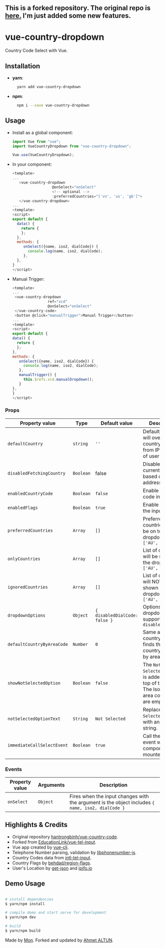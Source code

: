 
## This is a forked repository. The original repo is [here.](https://hantrongbinh.github.io/vue-country-code/) I'm just added some new features.

# vue-country-dropdown

Country Code Select with Vue.

## Installation

- **yarn**:
  ```bash
    yarn add vue-country-dropdown
  ```
- **npm**:
  ```bash
    npm i --save vue-country-dropdown
  ```

## Usage

- Install as a global component:

  ```javascript
  import Vue from "vue";
  import VueCountryDropdown from "vue-country-dropdown";

  Vue.use(VueCountryDropdown);
  ```

- In your component:

  ```js
  <template>
  ...
     <vue-country-dropdown
                    @onSelect="onSelect"
                    <!-- optional -->
                    :preferredCountries="['vn', 'us', 'gb']">
     </vue-country-dropdown>
  ...
  <template>
  <script>
  export default {
    data() {
      return {
      };
    },
    methods: {
       onSelect({name, iso2, dialCode}) {
         console.log(name, iso2, dialCode);
       },
    },
  }
  </script>
  ```

- Manual Trigger:
    ```js
  <template>
  ...
     <vue-country-dropdown
                    ref="vcd"
                    @onSelect="onSelect"
     </vue-country-code>
     <button @click="manualTrigger">Manual Trigger</button>
  ...
  <template>
  <script>
  export default {
    data() {
      return {
      };
    },
    methods: {
       onSelect({name, iso2, dialCode}) {
         console.log(name, iso2, dialCode);
       },
       manualTrigger() {
         this.$refs.vcd.manualDropdown();
       }
    },
  }
  </script>
  ```

### Props

| Property value            | Type      | Default value                 | Description                                                                 |
| ------------------------- | --------- | ----------------------------- | --------------------------------------------------------------------------- |
| `defaultCountry`          | `string`  | `''`                          | Default country, will override the country fetched from IP address of user  |
| `disabledFetchingCountry` | `Boolean` | false                         | Disable fetching current country based on IP address of user                |
| `enabledCountryCode`      | `Boolean` | `false`                       | Enable country code in the input                                            |
| `enabledFlags`            | `Boolean` | `true`                        | Enable flags in the input                                                   |
| `preferredCountries`      | `Array`   | `[]`                          | Preferred countries list, will be on top of the dropdown. ie `['AU', 'BR']` |
| `onlyCountries`           | `Array`   | `[]`                          | List of countries will be shown on the dropdown. ie `['AU', 'BR']`          |
| `ignoredCountries`        | `Array`   | `[]`                          | List of countries will NOT be shown on the dropdown. ie `['AU', 'BR']`      |
| `dropdownOptions`         | `Object`  | `{ disabledDialCode: false }` | Options for dropdown, supporting `disabledDialCode`                         |
| `defaultCountryByAreaCode`         | `Number`  | `0` | Same as default country option. finds the default country from list by area code.|
| `showNotSelectedOption`         | `Boolean`  | `false` | The `Not Selected` option is added to the top of the list. The Iso2 and area code value are empty.|
| `notSelectedOptionText`         | `String`  | `Not Selected` | Replace `Not Selected` text with another string.|
| `immediateCallSelectEvent`         | `Boolean`  | `true` | Call the `onSelect` event when the component is mounted.|


### Events

| Property value | Arguments | Description                                                                                      |
| -------------- | --------- | ------------------------------------------------------------------------------------------------ |
| `onSelect`     | `Object`  | Fires when the input changes with the argument is the object includes `{ name, iso2, dialCode }` |

## Highlights & Credits

- Original repository [hantrongbinh/vue-country-code](https://hantrongbinh.github.io/vue-country-code/).
- Forked from [EducationLink/vue-tel-input](https://github.com/EducationLink/vue-tel-input).
- Vue app created by [vue-cli](https://github.com/vuejs/vue-cli).
- Telephone Number parsing, validation by [libphonenumber-js](https://catamphetamine.github.io/libphonenumber-js/).
- Country Codes data from [intl-tel-input](https://github.com/jackocnr/intl-tel-input/blob/master/src/js/data.js).
- Country Flags by [behdad/region-flags](https://github.com/behdad/region-flags).
- User's Location by [get-json](https://www.npmjs.com/package/get-json) and [ipifo.io](https://ipinfo.io/json)

## Demo Usage

```bash

# install dependencies
$ yarn/npm install

# compile demo and start serve for development
$ yarn/npm dev

# build
$ yarn/npm build

```

Made by [Mon](https://github.com/hantrongbinh).
Forked and updated by [Ahmet ALTUN](https://github.com/ahmetaltun).
